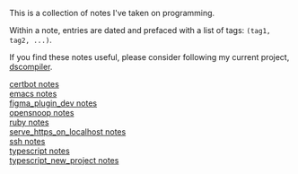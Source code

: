This is a collection of notes I've taken on programming.  
  
Within a note, entries are dated and prefaced with a list of tags: `(tag1, tag2, ...)`.  
  
If you find these notes useful, please consider following my current project, [dscompiler](https://github.com/lzell/dscompiler).  
  
[certbot notes](notes/certbot.html)  
[emacs notes](notes/emacs.html)  
[figma_plugin_dev notes](notes/figma_plugin_dev.html)  
[opensnoop notes](notes/opensnoop.html)  
[ruby notes](notes/ruby.html)  
[serve_https_on_localhost notes](notes/serve_https_on_localhost.html)  
[ssh notes](notes/ssh.html)  
[typescript notes](notes/typescript.html)  
[typescript_new_project notes](notes/typescript_new_project.html)  
